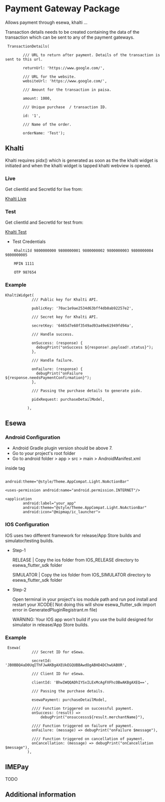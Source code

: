 # Payment Gateway Package

Allows payment through esewa, khalti ...

Transaction details needs to be created containing the data of the transaction which can be sent to any of the payment gateways.

```
 TransactionDetails(

        /// URL to return after payment. Details of the transaction is sent to this url.

        returnUrl: 'https://www.google.com/',

        /// URL for the website.
        websiteUrl: 'https://www.google.com/',

        /// Amount for the transaction in paisa.

        amount: 1000,

        /// Unique purchase  / transaction ID.

        id: '1',

        /// Name of the order.

        orderName: 'Test');

```

## Khalti

Khalti requires pidx() which is generated as soon as the the khalti widget is initiated and when the khalti widget is tapped khalti webview is opened.

### Live

Get clientId and SecretId for live from:

[Khalti Live](https://admin.khalti.com/)

### Test

Get clientId and SecretId for test from:

[Khalti Test](https://test-admin.khalti.com/#/join/merchant)

- Test Credentials

```
    KhaltiId 9800000000 9800000001 9800000002 9800000003 9800000004 9800000005

    MPIN 1111

    OTP 987654
```

### Example

```
KhaltiWidget(
            /// Public key for Khalti API.

            publicKey: '70ac1e9ae2534d63bff4db0ab92257e2',

            /// Secret key for Khalti API.

            secretKey: '6465d7e60f3549ad93a49e61949fd94a',

            /// Handle success.

            onSuccess: (response) {
              debugPrint("onSuccess ${response!.payload!.status}");
            },

            /// Handle failure.

            onFailure: (response) {
              debugPrint("onFailure ${response.needsPaymentConfirmation}");
            },

            /// Passing the purchase details to generate pidx.

            pidxRequest: purchaseDetailModel,

          ),

```

## Esewa

### Android Configuration

- Android Gradle plugin version should be above 7.
- Go to your project's root folder
- Go to android folder > app > src > main > AndroidManifest.xml

inside tag

```

android:theme="@style/Theme.AppCompat.Light.NoActionBar"

<uses-permission android:name="android.permission.INTERNET"/>

<application
        android:label="your_app"
        android:theme="@style/Theme.AppCompat.Light.NoActionBar"
        android:icon="@mipmap/ic_launcher">

```

### IOS Configuration

IOS uses two different framework for release/App Store builds and simulator/testing builds.

- Step-1

  RELEASE | Copy the ios folder from IOS_RELEASE directory to esewa_flutter_sdk folder

  SIMULATOR | Copy the ios folder from IOS_SIMULATOR directory to esewa_flutter_sdk folder

- Step-2

  Open terminal in your project's ios module path and run pod install and restart your XCODE( Not doing this will show esewa_flutter_sdk import error in GeneratedPluginRegistrant.m file)

  WARNING: Your IOS app won't build if you use the build designed for simulator in release/App Store builds.

### Example

```
 Esewa(
            /// Secret ID for eSewa.

            secretId: 'JB0BBQ4aD0UqIThFJwAKBgAXEUkEGQUBBAwdOgABHD4DChwUAB0R',

            /// Client ID for eSewa.

            clientId: 'BhwIWQQADhIYSxILExMcAgFXFhcOBwAKBgAXEQ==',

            /// Passing the purchase details.

            esewaPayment: purchaseDetailModel,

            //// Function triggered on successful payment.
            onSuccess: (result) =>
                debugPrint("onsuccesss${result.merchantName}"),

            //// Function triggered on failure of payment.
            onFailure: (message) => debugPrint("onFailure $message"),

            //// Function triggered on cancellation of payment.
            onCancellation: (message) => debugPrint("onCancellation $message"),
          ),

```

## IMEPay

TODO

## Additional information
